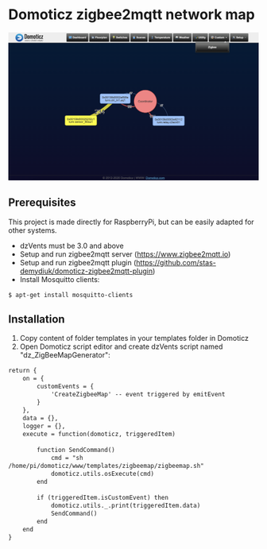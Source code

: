 # Domoticz zigbee2mqtt network map
<img src="screenshot.png"></img>

## Prerequisites
This project is made directly for RaspberryPi, but can be easily adapted for other systems.
- dzVents must be 3.0 and above
- Setup and run zigbee2mqtt server (https://www.zigbee2mqtt.io)
- Setup and run zigbee2mqtt plugin (https://github.com/stas-demydiuk/domoticz-zigbee2mqtt-plugin)
- Install Mosquitto clients:
```
$ apt-get install mosquitto-clients
```

## Installation
1. Copy content of folder templates in your templates folder in Domoticz 
2. Open Domoticz script editor and create dzVents script named "dz_ZigBeeMapGenerator":

```
return {
	on = {
		customEvents = {
			'CreateZigbeeMap' -- event triggered by emitEvent
		}
	},
	data = {},
	logger = {},
	execute = function(domoticz, triggeredItem)
	    
	    function SendCommand()
            cmd = "sh /home/pi/domoticz/www/templates/zigbeemap/zigbeemap.sh"
            domoticz.utils.osExecute(cmd)
        end  
	    
		if (triggeredItem.isCustomEvent) then
			domoticz.utils._.print(triggeredItem.data)
			SendCommand()
		end
	end
}

```
